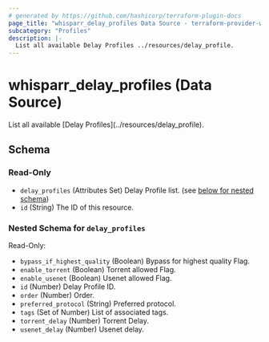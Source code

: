 ```yaml
---
# generated by https://github.com/hashicorp/terraform-plugin-docs
page_title: "whisparr_delay_profiles Data Source - terraform-provider-whisparr"
subcategory: "Profiles"
description: |-
  List all available Delay Profiles ../resources/delay_profile.
---
```


# whisparr_delay_profiles (Data Source)

<!-- subcategory:Profiles -->List all available [Delay Profiles](../resources/delay_profile).



<!-- schema generated by tfplugindocs -->
## Schema

### Read-Only

- `delay_profiles` (Attributes Set) Delay Profile list. (see [below for nested schema](#nestedatt--delay_profiles))
- `id` (String) The ID of this resource.

<a id="nestedatt--delay_profiles"></a>
### Nested Schema for `delay_profiles`

Read-Only:

- `bypass_if_highest_quality` (Boolean) Bypass for highest quality Flag.
- `enable_torrent` (Boolean) Torrent allowed Flag.
- `enable_usenet` (Boolean) Usenet allowed Flag.
- `id` (Number) Delay Profile ID.
- `order` (Number) Order.
- `preferred_protocol` (String) Preferred protocol.
- `tags` (Set of Number) List of associated tags.
- `torrent_delay` (Number) Torrent Delay.
- `usenet_delay` (Number) Usenet delay.


